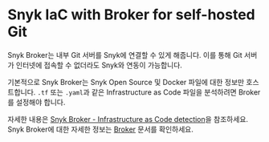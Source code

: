 # Snyk IaC with Broker for self-hosted Git

Snyk Broker는 내부 Git 서버를 Snyk에 연결할 수 있게 해줍니다. 이를 통해 Git 서버가 인터넷에 접속할 수 없더라도 Snyk와 연동이 가능합니다.

기본적으로 Snyk Broker는 Snyk Open Source 및 Docker 파일에 대한 정보만 호스트합니다. `.tf` 또는 `.yaml`과 같은 Infrastructure as Code 파일을 분석하려면 Broker를 설정해야 합니다.

자세한 내용은 [Snyk Broker - Infrastructure as Code detection](../../../enterprise-setup/snyk-broker/snyk-broker-infrastructure-as-code-detection/)을 참조하세요. Snyk Broker에 대한 자세한 정보는 [Broker](../../../enterprise-setup/snyk-broker/) 문서를 확인하세요.